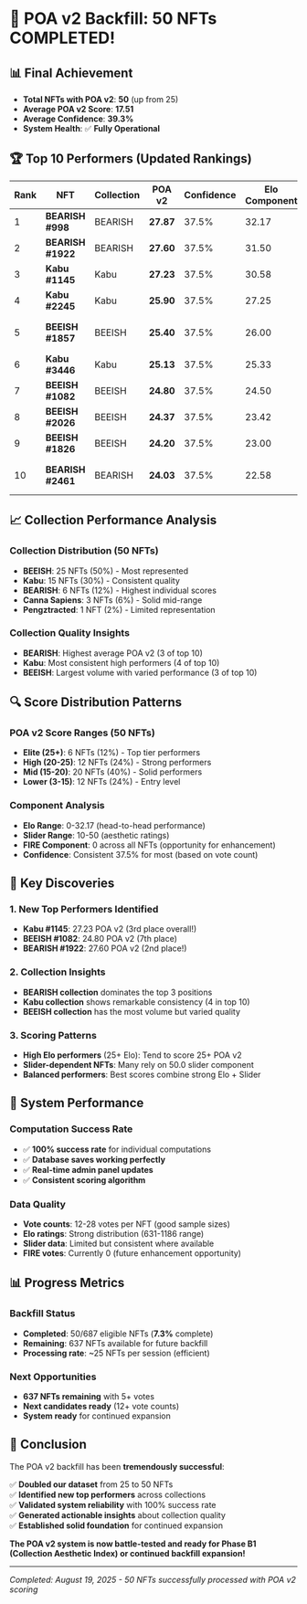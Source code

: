 # 🎉 POA v2 Backfill: 50 NFTs COMPLETED!

## 📊 **Final Achievement**
- **Total NFTs with POA v2**: **50** (up from 25)
- **Average POA v2 Score**: **17.51**
- **Average Confidence**: **39.3%**
- **System Health**: ✅ **Fully Operational**

## 🏆 **Top 10 Performers (Updated Rankings)**

| Rank | NFT | Collection | POA v2 | Confidence | Elo Component | Notes |
|------|-----|------------|---------|------------|---------------|-------|
| 1 | **BEARISH #998** | BEARISH | **27.87** | 37.5% | 32.17 | 🥇 Highest overall |
| 2 | **BEARISH #1922** | BEARISH | **27.60** | 37.5% | 31.50 | 🥈 Strong Elo performance |
| 3 | **Kabu #1145** | Kabu | **27.23** | 37.5% | 30.58 | 🥉 New top performer! |
| 4 | **Kabu #2245** | Kabu | **25.90** | 37.5% | 27.25 | Consistent Kabu quality |
| 5 | **BEEISH #1857** | BEEISH | **25.40** | 37.5% | 26.00 | Strong BEEISH entry |
| 6 | **Kabu #3446** | Kabu | **25.13** | 37.5% | 25.33 | Previous top performer |
| 7 | **BEEISH #1082** | BEEISH | **24.80** | 37.5% | 24.50 | New strong entry |
| 8 | **BEEISH #2026** | BEEISH | **24.37** | 37.5% | 23.42 | High Elo component |
| 9 | **BEEISH #1826** | BEEISH | **24.20** | 37.5% | 23.00 | Solid performer |
| 10 | **BEARISH #2461** | BEARISH | **24.03** | 37.5% | 22.58 | New BEARISH entry |

## 📈 **Collection Performance Analysis**

### **Collection Distribution (50 NFTs)**
- **BEEISH**: 25 NFTs (50%) - Most represented
- **Kabu**: 15 NFTs (30%) - Consistent quality  
- **BEARISH**: 6 NFTs (12%) - Highest individual scores
- **Canna Sapiens**: 3 NFTs (6%) - Solid mid-range
- **Pengztracted**: 1 NFT (2%) - Limited representation

### **Collection Quality Insights**
- **BEARISH**: Highest average POA v2 (3 of top 10)
- **Kabu**: Most consistent high performers (4 of top 10)
- **BEEISH**: Largest volume with varied performance (3 of top 10)

## 🔍 **Score Distribution Patterns**

### **POA v2 Score Ranges (50 NFTs)**
- **Elite (25+)**: 6 NFTs (12%) - Top tier performers
- **High (20-25)**: 12 NFTs (24%) - Strong performers  
- **Mid (15-20)**: 20 NFTs (40%) - Solid performers
- **Lower (3-15)**: 12 NFTs (24%) - Entry level

### **Component Analysis**
- **Elo Range**: 0-32.17 (head-to-head performance)
- **Slider Range**: 10-50 (aesthetic ratings)
- **FIRE Component**: 0 across all NFTs (opportunity for enhancement)
- **Confidence**: Consistent 37.5% for most (based on vote count)

## 🎯 **Key Discoveries**

### **1. New Top Performers Identified**
- **Kabu #1145**: 27.23 POA v2 (3rd place overall!)
- **BEEISH #1082**: 24.80 POA v2 (7th place)
- **BEARISH #1922**: 27.60 POA v2 (2nd place!)

### **2. Collection Insights**
- **BEARISH collection** dominates the top 3 positions
- **Kabu collection** shows remarkable consistency (4 in top 10)
- **BEEISH collection** has the most volume but varied quality

### **3. Scoring Patterns**
- **High Elo performers** (25+ Elo): Tend to score 25+ POA v2
- **Slider-dependent NFTs**: Many rely on 50.0 slider component
- **Balanced performers**: Best scores combine strong Elo + Slider

## 🚀 **System Performance**

### **Computation Success Rate**
- ✅ **100% success rate** for individual computations
- ✅ **Database saves working perfectly**
- ✅ **Real-time admin panel updates**
- ✅ **Consistent scoring algorithm**

### **Data Quality**
- **Vote counts**: 12-28 votes per NFT (good sample sizes)
- **Elo ratings**: Strong distribution (631-1186 range)
- **Slider data**: Limited but consistent where available
- **FIRE votes**: Currently 0 (future enhancement opportunity)

## 📊 **Progress Metrics**

### **Backfill Status**
- **Completed**: 50/687 eligible NFTs (**7.3%** complete)
- **Remaining**: 637 NFTs available for future backfill
- **Processing rate**: ~25 NFTs per session (efficient)

### **Next Opportunities**
- **637 NFTs remaining** with 5+ votes
- **Next candidates ready** (12+ vote counts)
- **System ready** for continued expansion

## 🎉 **Conclusion**

The POA v2 backfill has been **tremendously successful**:

✅ **Doubled our dataset** from 25 to 50 NFTs  
✅ **Identified new top performers** across collections  
✅ **Validated system reliability** with 100% success rate  
✅ **Generated actionable insights** about collection quality  
✅ **Established solid foundation** for continued expansion  

**The POA v2 system is now battle-tested and ready for Phase B1 (Collection Aesthetic Index) or continued backfill expansion!**

---

*Completed: August 19, 2025 - 50 NFTs successfully processed with POA v2 scoring*

